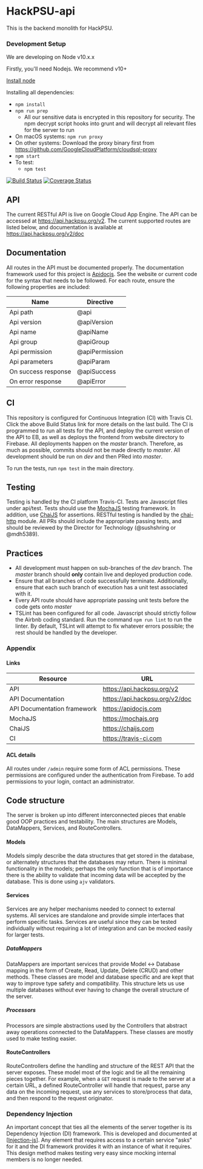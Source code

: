 # HackPSU-api

This is the backend monolith for HackPSU.

### Development Setup

We are developing on Node v10.x.x

Firstly, you'll need Nodejs. We recommend v10+

[Install node](https://nodejs.org/en/)

Installing all dependencies:
- `npm install`
- `npm run prep`
    - All our sensitive data is encrypted in this repository for security. The npm decrypt script hooks into grunt and will decrypt all relevant files 
    for the server to run
- On macOS systems: `npm run proxy`
- On other systems: Download the proxy binary first from https://github.com/GoogleCloudPlatform/cloudsql-proxy
- `npm start` 
- To test:
    - `npm test`

[![Build Status](https://travis-ci.org/Hack-PSU/api.svg?branch=dev)](https://travis-ci.org/Hack-PSU/api)
[![Coverage Status](https://coveralls.io/repos/github/Hack-PSU/api/badge.svg?branch=sush%2Fts-migration)](https://coveralls.io/github/Hack-PSU/api?branch=sush%2Fts-migration)

## API

The current RESTful API is live on Google Cloud App Engine. The API can be accessed at https://api.hackpsu.org/v2. The current supported routes are listed below, and documentation is available at https://api.hackpsu.org/v2/doc

## Documentation

All routes in the API must be documented properly. The documentation framework used for this project is [Apidocjs](https://apidocjs.com). See the website or current code for the syntax that needs to be followed. For each route, ensure
the following properties are included:

Name | Directive
------------ | -------------
Api path | @api
Api version | @apiVersion
Api name | @apiName
Api group | @apiGroup
Api permission | @apiPermission
Api parameters | @apiParam
On success response | @apiSuccess
On error response | @apiError

## CI

This repository is configured for Continuous Integration (CI) with Travis CI. Click the above Build Status link for more details on the last build.
The CI is programmed to run all tests for the API, and deploy the current version of the API to EB, as well as deploys the frontend from website directory to Firebase.
All deployments happen on the _master_ branch. Therefore, as much as possible, commits should not be made directly to _master_. All development should be run on _dev_
and then PRed into _master_.

To run the tests, run `npm test` in the main directory.

## Testing

Testing is handled by the CI platform Travis-CI. Tests are Javascript files under api/test. Tests should use the [MochaJS](http://Mochajs.org) testing framework. In addition, use
[ChaiJS](http://chaijs.com) for assertions. RESTful testing is handled by the [chai-http](http://chaijs.com/plugins/chai-http/) module.
All PRs should include the appropriate passing tests, and should be reviewed by the Director for Technology (@sushshring or @mdh5389).

## Practices
- All development must happen on sub-branches of the _dev_ branch. The _master_ branch should **only** contain live and deployed production code.
- Ensure that all branches of code successfully terminate. Additionally, ensure that each such branch of execution has a unit test associated with it.
- Every API route should have appropriate passing unit tests before the code gets onto _master_
- TSLint has been configured for all code. Javascript should strictly follow the Airbnb coding standard. Run the command `npm run lint` to run the linter.
By default, TSLint will attempt to fix whatever errors possible; the rest should be handled by the developer.

### Appendix

#### Links
Resource | URL
------------ | -------------
 API | https://api.hackpsu.org/v2
 API Documentation | https://api.hackpsu.org/v2/doc
 API Documentation framework | https://apidocjs.com
 MochaJS | https://mochajs.org
 ChaiJS | https://chaijs.com
 CI | https://travis-ci.com

 #### ACL details
 All routes under ```/admin``` require some form of ACL permissions. These permissions are configured
 under the authentication from Firebase. To add permissions to your login, contact an administrator.
 
 ## Code structure
 The server is broken up into different interconnected pieces that enable good OOP practices and testability. The main structures are Models, DataMappers, Services, and RouteControllers. 
#### Models
 Models simply describe the data structures that get stored in the database, or alternately structures that the databases may return.
 There is minimal functionality in the models; perhaps the only function that is of importance there is the ability to validate that incoming data will be accepted by the database. This is done using `ajv` validators.
 

#### Services
Services are any helper mechanisms needed to connect to external systems. All services are standalone and provide simple interfaces that perform specific tasks. 
Services are useful since they can be tested individually without requiring a lot of integration and can be mocked easily for larger tests.

##### DataMappers
DataMappers are important services that provide Model <-> Database mapping in the form of Create, Read, Update, Delete (CRUD) and other methods. 
These classes are model and database specific and are kept that way to improve type safety and compatibility.
This structure lets us use multiple databases without ever having to change the overall structure of the server.

##### Processors
Processors are simple abstractions used by the Controllers that abstract away operations connected to the DataMappers. These classes
are mostly used to make testing easier.

#### RouteControllers
RouteControllers define the handling and structure of the REST API that the server exposes. These model most of the logic and tie all the remaining pieces together.
 For example, when a `GET` request is made to the server at a certain URL, a defined RouteController will handle that request, parse any data on the incoming request,
  use any services to store/process that data, and then respond to the request originator.

### Dependency Injection
An important concept that ties all the elements of the server together is its Dependency Injection (DI) framework. This is developed and documented 
at [[Injection-js](https://github.com/mgechev/injection-js)]. Any element that requires access to a certain service "asks" for it and the DI framework
provides it with an instance of what it requires. This design method makes testing very easy since mocking internal members is no longer needed.
